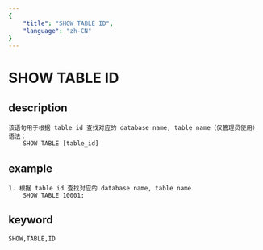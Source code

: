 ```yaml
---
{
    "title": "SHOW TABLE ID",
    "language": "zh-CN"
}
---
```


<!-- 
Licensed to the Apache Software Foundation (ASF) under one
or more contributor license agreements.  See the NOTICE file
distributed with this work for additional information
regarding copyright ownership.  The ASF licenses this file
to you under the Apache License, Version 2.0 (the
"License"); you may not use this file except in compliance
with the License.  You may obtain a copy of the License at

  http://www.apache.org/licenses/LICENSE-2.0

Unless required by applicable law or agreed to in writing,
software distributed under the License is distributed on an
"AS IS" BASIS, WITHOUT WARRANTIES OR CONDITIONS OF ANY
KIND, either express or implied.  See the License for the
specific language governing permissions and limitations
under the License.
-->

# SHOW TABLE ID
## description
    该语句用于根据 table id 查找对应的 database name, table name（仅管理员使用）
    语法：
        SHOW TABLE [table_id]

## example
    1. 根据 table id 查找对应的 database name, table name
        SHOW TABLE 10001;

## keyword
    SHOW,TABLE,ID

